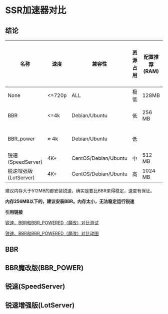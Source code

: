 # SSR加速器对比

## 结论

| 名称                  | 速度   | 兼容性               | 资源占用 | 配置推荐(RAM) | 稳定性(满分10) | 安装难度                    |
| --------------------- | ------ | -------------------- | -------- | ------------- | -------------- | --------------------------- |
| None                  | <=720p | ALL                  | 极低     | 128MB         | 9.5            | 0                           |
| BBR                   | <=4k   | Debian/Ubuntu        | 低       | 256 MB        | 8              | Debian/Ubuntu简单。CentOS难 |
| BBR_power             | ≈ 4k   | Debian/Ubuntu        | 低       |               | 7.5            | Debian/Ubuntu简单。CentOS难 |
| 锐速(SpeedServer)     | 4K+    | CentOS/Debian/Ubuntu | 中       | 512 MB        | 8.5            | 脚本多，易安装              |
| 锐速增强版(LotServer) | 4K+    | CentOS/Debian/Ubuntu | 高       | 1024 MB       | 8              | 脚本多，略复杂              |

建议内存大于512MB的都安装锐速，确实是要比BBR来得稳定，速度有保证。

**内存256MB以下的，建议安装BBR。内存太小，无法稳定运行锐速**



**引用链接**

[锐速、BBR和BBR_POWERED（魔改）对比测试](https://www.ljchen.com/archives/827)

[锐速、BBR和BBR_POWERED（魔改）对比动图](https://www.hostloc.com/thread-505637-1-1.html)



## BBR

## BBR魔改版(BBR_POWER)

## 锐速(SpeedServer)

## 锐速增强版(LotServer)



